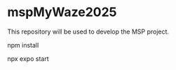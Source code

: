 # mspMyWaze2025
This repository will be used to develop the MSP project.

npm install

npx expo start

